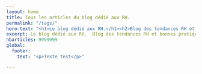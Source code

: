 ```yaml
---
layout: home
title: Tous les articles du blog dédié aux RH.
permalink: "/tags/"
hero-text: "<h1>Le blog dédié aux RH.</h1><h2>Blog des tendances RH et bonnes pratiques</h2>"
excerpt: Le blog dédié aux RH.  Blog des tendances RH et bonnes pratiques
nbarticles: 9999999
global:
  footer:
    text: "<p>Texte test</p>"

---
```

